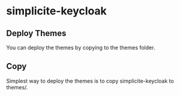 # simplicite-keycloak

## Deploy Themes  

You can deploy the themes by copying to the themes folder.

## Copy  

Simplest way to deploy the themes is to copy simplicite-keycloak to themes/.
